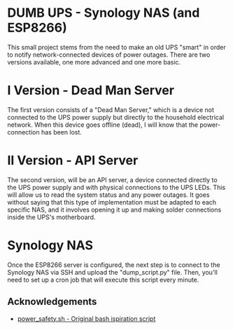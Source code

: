 # DUMB UPS - Synology NAS (and ESP8266)
This small project stems from the need to make an old UPS "smart" in order to notify network-connected devices of power outages. There are two versions available, one more advanced and one more basic.

# I Version - Dead Man Server
The first version consists of a "Dead Man Server," which is a device not connected to the UPS power supply but directly to the household electrical network. When this device goes offline (dead), I will know that the power-connection has been lost.


# II Version - API Server
The second version, will be an API server, a device connected directly to the UPS power supply and with physical connections to the UPS LEDs. This will allow us to read the system status and any power outages. It goes without saying that this type of implementation must be adapted to each specific NAS, and it involves opening it up and making solder connections inside the UPS's motherboard.

# Synology NAS 
Once the ESP8266 server is configured, the next step is to connect to the Synology NAS via SSH and upload the "dump_script.py" file. Then, you'll need to set up a cron job that will execute this script every minute.


## Acknowledgements  
- [power_safety.sh - Original bash ispiration script](https://gist.github.com/zeraien/5df1af8603d23b46e3cdd7adbd5764c2)

